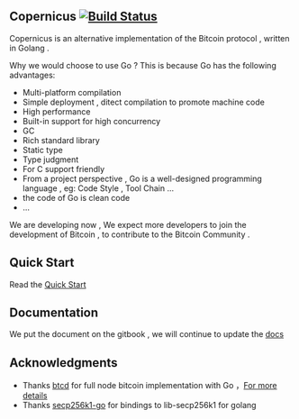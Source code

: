 ## Copernicus  [![Build Status](https://travis-ci.org/copernet/copernicus.svg?branch=master)](https://travis-ci.org/copernet/copernicus)

Copernicus is an alternative implementation of the Bitcoin protocol , written in Golang .

Why we would choose to use Go ? This is because Go has the following advantages:

* Multi-platform compilation
* Simple deployment , ditect compilation to promote machine code
* High performance
* Built-in support for high concurrency
* GC
* Rich standard library
* Static type
* Type judgment
* For C support friendly 
* From a project perspective , Go is a well-designed programming language , eg: Code Style , Tool Chain ...
* the code of Go is clean code
* ...

We are developing now , We expect more developers to join the development of Bitcoin , to contribute to the Bitcoin Community .
## Quick Start
  Read the [Quick Start](/docs/QUICKSTART.md) 
## Documentation
We put the document on the gitbook , we  will continue to update the [docs](https://www.copernicuscore.org)
## Acknowledgments
* Thanks [btcd](https://github.com/btcsuite/btcd) for full node bitcoin implementation with Go ，[For more details](https://www.copernicuscore.org/btcd.html)
* Thanks [secp256k1-go](https://github.com/btccom/secp256k1-go) for bindings to lib-secp256k1 for golang